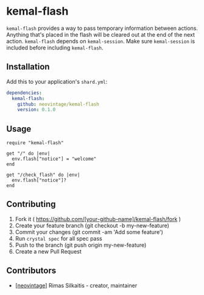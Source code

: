 # kemal-flash

`kemal-flash` provides a way to pass temporary information between actions. Anything
that's placed in the flash will be cleared out at the end of the next action. `kemal-flash`
depends on `kemal-session`. Make sure `kemal-session` is included before including
`kemal-flash`.

## Installation

Add this to your application's `shard.yml`:

```yaml
dependencies:
  kemal-flash:
    github: neovintage/kemal-flash
    version: 0.1.0
```

## Usage

```crystal
require "kemal-flash"

get "/" do |env|
  env.flash["notice"] = "welcome"
end

get "/check_flash" do |env|
  env.flash["notice"]?
end
```

## Contributing

1. Fork it ( https://github.com/[your-github-name]/kemal-flash/fork )
2. Create your feature branch (git checkout -b my-new-feature)
3. Commit your changes (git commit -am 'Add some feature')
4. Run `crystal spec` for all spec pass
4. Push to the branch (git push origin my-new-feature)
5. Create a new Pull Request

## Contributors

- [[neovintage]](https://github.com/neovintage) Rimas Silkaitis - creator, maintainer
